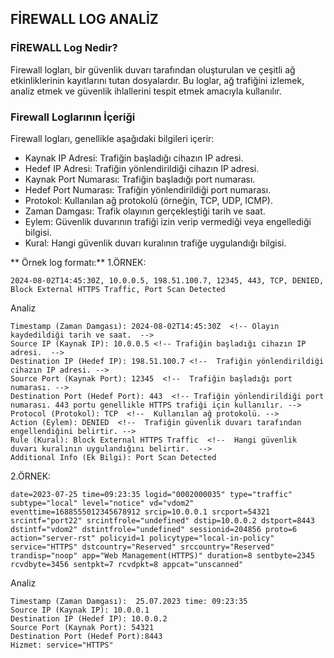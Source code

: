 ## FİREWALL LOG ANALİZ

### FİREWALL Log Nedir?

Firewall logları, bir güvenlik duvarı tarafından oluşturulan ve çeşitli ağ etkinliklerinin kayıtlarını tutan dosyalardır. Bu loglar, ağ trafiğini izlemek, analiz etmek ve güvenlik ihlallerini tespit etmek amacıyla kullanılır.

### Firewall Loglarının İçeriği

Firewall logları, genellikle aşağıdaki bilgileri içerir:
*  Kaynak IP Adresi: Trafiğin başladığı cihazın IP adresi.
*  Hedef IP Adresi: Trafiğin yönlendirildiği cihazın IP adresi.
*  Kaynak Port Numarası: Trafiğin başladığı port numarası.
*  Hedef Port Numarası: Trafiğin yönlendirildiği port numarası.
*  Protokol: Kullanılan ağ protokolü (örneğin, TCP, UDP, ICMP).
*  Zaman Damgası: Trafik olayının gerçekleştiği tarih ve saat.
*  Eylem: Güvenlik duvarının trafiği izin verip vermediği veya engellediği bilgisi.
*  Kural: Hangi güvenlik duvarı kuralının trafiğe uygulandığı bilgisi.

** Örnek log formatı:**
1.ÖRNEK: 
```
2024-08-02T14:45:30Z, 10.0.0.5, 198.51.100.7, 12345, 443, TCP, DENIED, Block External HTTPS Traffic, Port Scan Detected

```

Analiz 

```
Timestamp (Zaman Damgası): 2024-08-02T14:45:30Z  <!-- Olayın kaydedildiği tarih ve saat.  -->
Source IP (Kaynak IP): 10.0.0.5 <!-- Trafiğin başladığı cihazın IP adresi.  -->
Destination IP (Hedef IP): 198.51.100.7 <!--  Trafiğin yönlendirildiği cihazın IP adresi. -->
Source Port (Kaynak Port): 12345  <!--  Trafiğin başladığı port numarası. -->
Destination Port (Hedef Port): 443  <!-- Trafiğin yönlendirildiği port numarası. 443 portu genellikle HTTPS trafiği için kullanılır. -->
Protocol (Protokol): TCP  <!--  Kullanılan ağ protokolü. -->
Action (Eylem): DENIED  <!--  Trafiğin güvenlik duvarı tarafından engellendiğini belirtir. -->
Rule (Kural): Block External HTTPS Traffic  <!--  Hangi güvenlik duvarı kuralının uygulandığını belirtir.  -->
Additional Info (Ek Bilgi): Port Scan Detected  

```
2.ÖRNEK: 
```
date=2023-07-25 time=09:23:35 logid="0002000035" type="traffic" subtype="local" level="notice" vd="vdom2" eventtime=1688555012345678912 srcip=10.0.0.1 srcport=54321 srcintf="port22" srcintfrole="undefined" dstip=10.0.0.2 dstport=8443 dstintf="vdom2" dstintfrole="undefined" sessionid=204856 proto=6 action="server-rst" policyid=1 policytype="local-in-policy" service="HTTPS" dstcountry="Reserved" srccountry="Reserved" trandisp="noop" app="Web Management(HTTPS)" duration=8 sentbyte=2345 rcvdbyte=3456 sentpkt=7 rcvdpkt=8 appcat="unscanned"

```

Analiz 

```
Timestamp (Zaman Damgası):  25.07.2023 time: 09:23:35
Source IP (Kaynak IP): 10.0.0.1
Destination IP (Hedef IP): 10.0.0.2
Source Port (Kaynak Port): 54321  
Destination Port (Hedef Port):8443 
Hizmet: service="HTTPS"

```